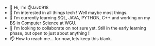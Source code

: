 - 👋 Hi, I’m @Jav0918
- 👀 I’m interested in all things tech ! Well maybe most things.
- 🌱 I’m currently learning SQL, JAVA, PYTHON, C++ and working on my BS in Computer Science at WGU.
- 💞️ I’m looking to collaborate on not sure yet. Still in the early learning phase, but open to just about anything ! 
- 📫 How to reach me....for now, lets keep this blank.

<!---
Jav0918/Jav0918 is a ✨ special ✨ repository because its `README.md` (this file) appears on your GitHub profile.
You can click the Preview link to take a look at your changes.
--->
